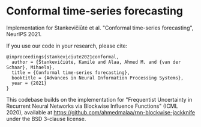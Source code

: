 # Conformal time-series forecasting

Implementation for Stankevičiūtė et al. 
"Conformal time-series forecasting", NeurIPS 2021.

If you use our code in your research, please cite:

```
@inproceedings{stankeviciute2021conformal,
  author = {Stankevičiūtė, Kamilė and Alaa, Ahmed M. and {van der Schaar}, Mihaela},
  title = {Conformal time-series forecasting},
  booktitle = {Advances in Neural Information Processing Systems},
  year = {2021}
}
```

This codebase builds on the implementation for
"Frequentist Uncertainty in Recurrent Neural Networks
via Blockwise Influence Functions" (ICML 2020), available at
https://github.com/ahmedmalaa/rnn-blockwise-jackknife
under the BSD 3-clause license. 

